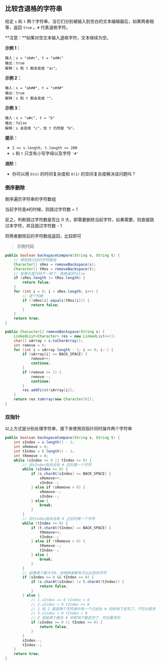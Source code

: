 ## 比较含退格的字符串

给定 `s` 和 `t` 两个字符串，当它们分别被输入到空白的文本编辑器后，如果两者相等，返回 `true` 。`#` 代表退格字符。

**注意：**如果对空文本输入退格字符，文本继续为空。

**示例 1：**

```
输入：s = "ab#c", t = "ad#c"
输出：true
解释：s 和 t 都会变成 "ac"。
```

**示例 2：**

```
输入：s = "ab##", t = "c#d#"
输出：true
解释：s 和 t 都会变成 ""。
```

**示例 3：**

```
输入：s = "a#c", t = "b"
输出：false
解释：s 会变成 "c"，但 t 仍然是 "b"。
```

 

**提示：**

- `1 <= s.length, t.length <= 200`
- `s` 和 `t` 只含有小写字母以及字符 `'#'`

 

**进阶：**

- 你可以用 `O(n)` 的时间复杂度和 `O(1)` 的空间复杂度解决该问题吗？

### 倒序删除

倒序遍历字符串的字符数组

当前字符是`#`的时候，则跳过字符数 + 1

反之，判断跳过字符数是否比 0 大，即需要删除当前字符，如果需要，则直接跳过本字符，并且跳过字符数 - 1

将两者删除后的字符数组返回，比较即可

> 示例代码

```java
public boolean backspaceCompare(String s, String t) {
    // 得到跳过后的字符数组
    Character[] sRes = removeBackspace(s);
    Character[] tRes = removeBackspace(t);
    // 如果长度已经不一致了，直接返回false
    if (sRes.length != tRes.length) {
        return false;
    }
    for (int i = 0; i < sRes.length; i++) {
        // 逐个判断
        if (!sRes[i].equals(tRes[i])) {
            return false;
        }
    }
    return true;
}

public Character[] removeBackspace(String s) {
    LinkedList<Character> res = new LinkedList<>();
    char[] sArray = s.toCharArray();
    int remove = 0;
    for (int i = sArray.length - 1; i >= 0; i--) {
        if (sArray[i] == BACK_SPACE) {
            remove++;
            continue;
        }
        if (remove >= 1) {
            remove--;
            continue;
        }
        res.addFirst(sArray[i]);
    }
    return res.toArray(new Character[0]);
}
```

### 双指针

以上方式是分别处理字符串，接下来使用双指针同时操作两个字符串

```java
public boolean backspaceCompare(String s, String t) {
    int sIndex = s.length() - 1;
    int sRemove = 0;
    int tIndex = t.length() - 1;
    int tRemove = 0;
    while (sIndex >= 0 || tIndex >= 0) {
        // 将sIndex指向去除 # 后的第一个字符
        while (sIndex >= 0) {
            if (s.charAt(sIndex) == BACK_SPACE) {
                sRemove++;
                sIndex--;
            } else if (sRemove > 0) {
                sRemove--;
                sIndex--;
            } else {
                break;
            }
        }
        // 将tIndex指向去除 # 之后的第一个字符
        while (tIndex >= 0) {
            if (t.charAt(tIndex) == BACK_SPACE) {
                tRemove++;
                tIndex--;
            } else if (tRemove > 0) {
                tRemove--;
                tIndex--;
            } else {
                break;
            }
        }
        // 如果两个都大于0，说明两者都有可以比较的字符
        if (sIndex >= 0 && tIndex >= 0) {
            if (s.charAt(sIndex) != t.charAt(tIndex)) {
                return false;
            }
        } else {
            // 1.sIndex >= 0 tIndex < 0  
            // 2.sIndex < 0 tIndex >= 0  
            // 1 和 2 都是两个字符串中有一个已经在 # 的影响下走完了，不符合要求
            // 3.sIndex < 0 tIndex < 0 
            // 3 就是两个都在 # 的影响下都走完了，符合要求的
            if (sIndex >= 0 || tIndex >= 0) {
                return false;
            }
        }
        sIndex--;
        tIndex--;
    }
    return true;
}
```